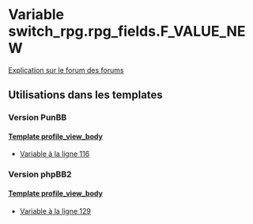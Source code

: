 # Variable switch_rpg.rpg_fields.F_VALUE_NEW
[Explication sur le forum des forums](http://forum.forumactif.com/t294113-listing-des-variables#switch_rpg.rpg_fields.F_VALUE_NEW)

## Utilisations dans les templates

### Version PunBB

#### [Template profile_view_body](punbb/profile_view_body.md)
* [Variable à la ligne 116](../punbb/profile_view_body.tpl#L116)

### Version phpBB2

#### [Template profile_view_body](subsilver/profile_view_body.md)
* [Variable à la ligne 129](../subsilver/profile_view_body.tpl#L129)